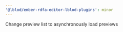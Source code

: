 ```yaml
---
'@lblod/ember-rdfa-editor-lblod-plugins': minor
---
```


Change preview list to asynchronously load previews
